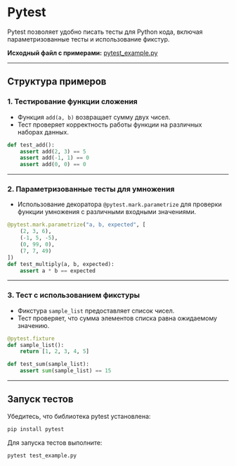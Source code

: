 # Pytest

Pytest позволяет удобно писать тесты для Python кода, включая параметризованные тесты и использование фикстур.

**Исходный файл с примерами:**
[pytest_example.py](../../src/frameworks/pytest_example.py)

---

## Структура примеров

### 1. Тестирование функции сложения
- Функция `add(a, b)` возвращает сумму двух чисел.
- Тест проверяет корректность работы функции на различных наборах данных.

```python
def test_add():
    assert add(2, 3) == 5
    assert add(-1, 1) == 0
    assert add(0, 0) == 0
```

---

### 2. Параметризованные тесты для умножения
- Использование декоратора `@pytest.mark.parametrize` для проверки функции умножения с различными входными значениями.

```python
@pytest.mark.parametrize("a, b, expected", [
    (2, 3, 6),
    (-1, 5, -5),
    (0, 99, 0),
    (7, 7, 49)
])
def test_multiply(a, b, expected):
    assert a * b == expected
```

---

### 3. Тест с использованием фикстуры
- Фикстура `sample_list` предоставляет список чисел.
- Тест проверяет, что сумма элементов списка равна ожидаемому значению.

```python
@pytest.fixture
def sample_list():
    return [1, 2, 3, 4, 5]

def test_sum(sample_list):
    assert sum(sample_list) == 15
```

---

## Запуск тестов

Убедитесь, что библиотека pytest установлена:

```bash
pip install pytest
```

Для запуска тестов выполните:
```bash
pytest test_example.py
```

